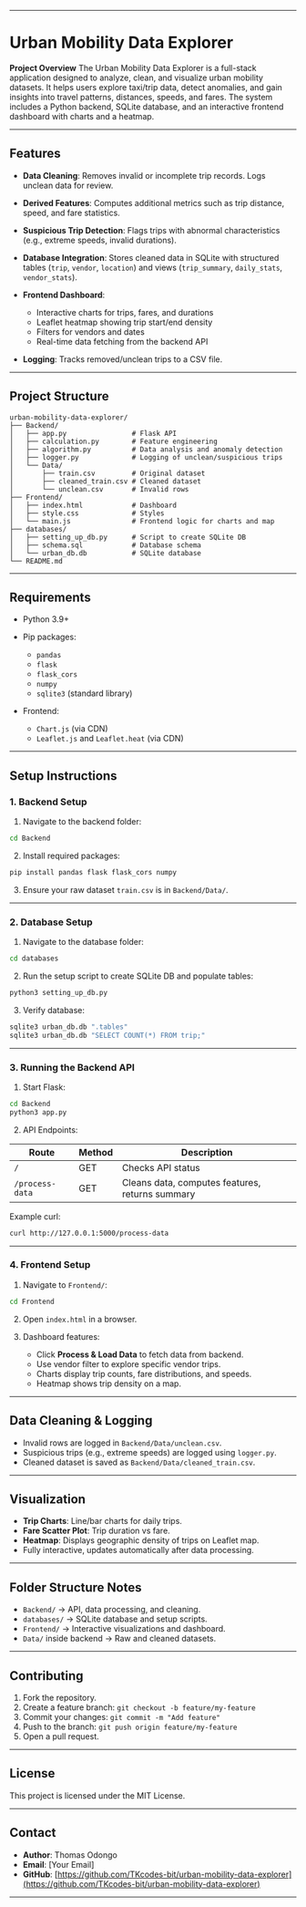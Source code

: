 
---

# Urban Mobility Data Explorer

**Project Overview**
The Urban Mobility Data Explorer is a full-stack application designed to analyze, clean, and visualize urban mobility datasets. It helps users explore taxi/trip data, detect anomalies, and gain insights into travel patterns, distances, speeds, and fares. The system includes a Python backend, SQLite database, and an interactive frontend dashboard with charts and a heatmap.

---

## Features

* **Data Cleaning**: Removes invalid or incomplete trip records. Logs unclean data for review.
* **Derived Features**: Computes additional metrics such as trip distance, speed, and fare statistics.
* **Suspicious Trip Detection**: Flags trips with abnormal characteristics (e.g., extreme speeds, invalid durations).
* **Database Integration**: Stores cleaned data in SQLite with structured tables (`trip`, `vendor`, `location`) and views (`trip_summary`, `daily_stats`, `vendor_stats`).
* **Frontend Dashboard**:

  * Interactive charts for trips, fares, and durations
  * Leaflet heatmap showing trip start/end density
  * Filters for vendors and dates
  * Real-time data fetching from the backend API
* **Logging**: Tracks removed/unclean trips to a CSV file.

---

## Project Structure

```
urban-mobility-data-explorer/
├── Backend/
│   ├── app.py                # Flask API
│   ├── calculation.py        # Feature engineering
│   ├── algorithm.py          # Data analysis and anomaly detection
│   ├── logger.py             # Logging of unclean/suspicious trips
│   └── Data/
│       ├── train.csv         # Original dataset
│       ├── cleaned_train.csv # Cleaned dataset
│       └── unclean.csv       # Invalid rows
├── Frontend/
│   ├── index.html            # Dashboard
│   ├── style.css             # Styles
│   └── main.js               # Frontend logic for charts and map
├── databases/
│   ├── setting_up_db.py      # Script to create SQLite DB
│   ├── schema.sql            # Database schema
│   └── urban_db.db           # SQLite database
└── README.md
```

---

## Requirements

* Python 3.9+

* Pip packages:

  * `pandas`
  * `flask`
  * `flask_cors`
  * `numpy`
  * `sqlite3` (standard library)

* Frontend:

  * `Chart.js` (via CDN)
  * `Leaflet.js` and `Leaflet.heat` (via CDN)

---

## Setup Instructions

### 1. Backend Setup

1. Navigate to the backend folder:

```bash
cd Backend
```

2. Install required packages:

```bash
pip install pandas flask flask_cors numpy
```

3. Ensure your raw dataset `train.csv` is in `Backend/Data/`.

---

### 2. Database Setup

1. Navigate to the database folder:

```bash
cd databases
```

2. Run the setup script to create SQLite DB and populate tables:

```bash
python3 setting_up_db.py
```

3. Verify database:

```bash
sqlite3 urban_db.db ".tables"
sqlite3 urban_db.db "SELECT COUNT(*) FROM trip;"
```

---

### 3. Running the Backend API

1. Start Flask:

```bash
cd Backend
python3 app.py
```

2. API Endpoints:

| Route           | Method | Description                                     |
| --------------- | ------ | ----------------------------------------------- |
| `/`             | GET    | Checks API status                               |
| `/process-data` | GET    | Cleans data, computes features, returns summary |

Example curl:

```bash
curl http://127.0.0.1:5000/process-data
```

---

### 4. Frontend Setup

1. Navigate to `Frontend/`:

```bash
cd Frontend
```

2. Open `index.html` in a browser.

3. Dashboard features:

   * Click **Process & Load Data** to fetch data from backend.
   * Use vendor filter to explore specific vendor trips.
   * Charts display trip counts, fare distributions, and speeds.
   * Heatmap shows trip density on a map.

---

## Data Cleaning & Logging

* Invalid rows are logged in `Backend/Data/unclean.csv`.
* Suspicious trips (e.g., extreme speeds) are logged using `logger.py`.
* Cleaned dataset is saved as `Backend/Data/cleaned_train.csv`.

---

## Visualization

* **Trip Charts**: Line/bar charts for daily trips.
* **Fare Scatter Plot**: Trip duration vs fare.
* **Heatmap**: Displays geographic density of trips on Leaflet map.
* Fully interactive, updates automatically after data processing.

---

## Folder Structure Notes

* `Backend/` → API, data processing, and cleaning.
* `databases/` → SQLite database and setup scripts.
* `Frontend/` → Interactive visualizations and dashboard.
* `Data/` inside backend → Raw and cleaned datasets.

---

## Contributing

1. Fork the repository.
2. Create a feature branch: `git checkout -b feature/my-feature`
3. Commit your changes: `git commit -m "Add feature"`
4. Push to the branch: `git push origin feature/my-feature`
5. Open a pull request.

---

## License

This project is licensed under the MIT License.

---

## Contact

* **Author**: Thomas Odongo
* **Email**: [Your Email]
* **GitHub**: [https://github.com/TKcodes-bit/urban-mobility-data-explorer](https://github.com/TKcodes-bit/urban-mobility-data-explorer)

---

